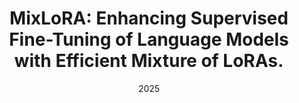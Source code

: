---
title: "MixLoRA: Enhancing Supervised Fine-Tuning of Language Models with Efficient Mixture of LoRAs."
collection: publications
category: conferences
permalink: /publication/MixLoRA+
date: 2025
excerpt: Submitted to ICML 2025, currently under revision.
---